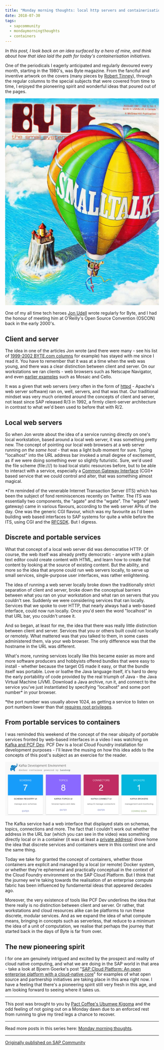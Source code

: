 ```yaml
---
title: "Monday morning thoughts: local http servers and containerisation"
date: 2018-07-30
tags:
  - sapcommunity
  - mondaymorningthoughts
  - containers
---
```

*In this post, I look back on an idea surfaced by a hero of mine, and
think about how that idea laid the path for today's containerisation
initiatives.*

One of the periodicals I eagerly anticipated and regularly devoured
every month, starting in the 1980's, was Byte magazine. From the
fanciful and inventive artwork on the covers (many pieces by [Robert
Tinney](https://en.wikipedia.org/wiki/Robert_Tinney)), through the
regular columns to the special subjects that were covered from time to
time, I enjoyed the pioneering spirit and wonderful ideas that poured
out of the pages.

![](/images/2018/07/Screen-Shot-2018-07-30-at-05.46.58.png)

One of my all time tech heroes [Jon Udell](http://jonudell.net/) wrote
regularly for Byte, and I had the honour of meeting him at O'Reilly's
Open Source Convention (OSCON) back in the early 2000's.

## Client and server

The idea in one of the articles Jon wrote (and there were many - see his
list of [1999-2002 BYTE.com columns](http://jonudell.net/bytecols/) for
example) has stayed with me since I read it. You have to remember that
it was at a time when the web was young, and there was a clear
distinction between client and server. On our workstations we ran
clients - web browsers such as Netscape Navigator, and even [earlier
examples](https://arstechnica.com/information-technology/2011/10/before-netscape-forgotten-web-browsers-of-the-early-1990s/)
such as Mosaic and Cello.

It was a given that web servers (very often in the form of
[httpd](https://en.wikipedia.org/wiki/Apache_HTTP_Server) - Apache's
web server software) ran on, well, servers, and that was that. Our
traditional mindset was very much oriented around the concepts of client
and server, not least since SAP released R/3 in 1992, a firmly
client-server architecture in contrast to what we'd been used to before
that with R/2.

## Local web servers

So when Jon wrote about the idea of a service running directly on one's
local workstation, based around a local web server, it was something
pretty new. The concept of pointing our local web browsers at a web
server running *on the same host* - that was a light bulb moment for
sure. Typing "localhost" into the URL address bar invoked a small
degree of excitement, as if we were doing something ever so slightly
futuristic. Sure, we'd used the file scheme (file:///) to load local
static resources before, but to be able to interact with a service,
especially a [Common Gateway
Interface](https://en.wikipedia.org/wiki/Common_Gateway_Interface)
(CGI)\* based service that we could control and alter, that was
something almost magical.

\*I'm reminded of the venerable Internet Transaction Server (ITS) which
has been the subject of fond reminiscences recently on Twitter. The ITS
was essentially two components, the "agate" and the "wgate". The
"wgate" (web gateway) came in various flavours, according to the web
server APIs of the day. One was the generic CGI flavour, which was my
favourite as I'd been building web based interfaces to SAP systems for
quite a while before the ITS, using CGI and the
[RFCSDK](https://help.sap.com/saphelp_nw73/helpdata/en/48/a88c805134307de10000000a42189b/frameset.htm).
But I digress.

## Discrete and portable services

What that concept of a local web server did was democratise HTTP. Of
course, the web itself was already pretty democratic - anyone with a
plain text editor could create content with HTML, and learn how to
create that content by looking at the source of existing content. But
the ability, and more so the idea that anyone could run web servers
locally, to serve up small services, single-purpose user interfaces, was
rather enlightening.

The idea of running a web server locally broke down the traditionally
strict separation of client and server, broke down the conceptual
barriers between what you ran on your workstation and what ran on
servers that you couldn't see. Suddenly we were considering services
that ran locally. Services that we spoke to over HTTP, that nearly
always had a web-based interface, could now run locally. Once you'd
seen the word "localhost" in that URL bar, you couldn't unsee it.

And so began, at least for me, the idea that there was really little
distinction between client and server. Services that you or others built
could run locally or remotely. What mattered was that you talked to
them, in some cases administered them, via your web browser. The only
difference was that the hostname in the URL was different.

What's more, running services locally like this became easier as more
and more software producers and hobbyists offered bundles that were easy
to install - whether because the target OS made it easy, or that the
bundle itself was portable. Love or loathe the Java language itself,
it's hard to deny the early portability of code provided by the real
triumph of Java - the Java Virtual Machine (JVM). Download a Java
archive, run it, and connect to the service you've just instantiated by
specifying "localhost" and some port number\* in your browser.

\*the port number was usually above 1024, as getting a service to listen
on port numbers lower than that [requires root
privileges](https://www.w3.org/Daemon/User/Installation/PrivilegedPorts.html).

## From portable services to containers

I was reminded this weekend of the concept of the near ubiquity of
portable services fronted by web-based interfaces in a video I was
watching on [Kafka and PCF
Dev](https://www.youtube.com/watch?v=zcC7iwbbEdc). PCF Dev is a local
Cloud Foundry installation for development purposes - I'll leave the
musing on how this idea adds to the concepts of this post's subject as
an exercise for the reader.

![](/images/2018/07/Screen-Shot-2018-07-30-at-06.41.31.png)

The Kafka service had a web interface that displayed stats on schemas,
topics, connections and more. The fact that I couldn't work out whether
the address in the URL bar (which you can see in the video) was
something directly local or in a container (it was at least a [private
address](https://www.youtube.com/watch?v=zcC7iwbbEdc)) drove home the
idea that discrete services and containers were in this context one and
the same thing.

Today we take for granted the concept of containers, whether those
containers are explicit and managed by a local (or remote) Docker
system, or whether they're ephemeral and practically conceptual in the
context of the Cloud Foundry environment on the SAP Cloud Platform. But
I think that the journey we're taking towards the realisation of an
enterprise compute fabric has been influenced by fundamental ideas that
appeared decades ago.

Moreover, the very existence of tools like PCF Dev underlines the idea
that there really is no distinction between client and server. Or
rather, that workstations and cloud resources alike can be platforms to
run these discrete, modular services. And as we expand the idea of what
compute means, bringing in concepts such as serverless, that reduce to a
minimum the idea of a unit of computation, we realise that perhaps the
journey that started back in the days of Byte is far from over.

## The new pioneering spirit

I for one am genuinely intrigued and excited by the prospect and reality
of cloud native computing, and what we are doing in the SAP world in
that area - take a look at Bjoern Goerke's post "[SAP Cloud Platform:
An open enterprise platform with a cloud-native
core](https://blogs.sap.com/2018/07/24/sap-cloud-platform-an-open-enterprise-platform-with-a-cloud-native-core/)"
for examples of what open source and partnership initiatives are taking
place in this area right now. I have a feeling that there's a
pioneering spirit still very fresh in this age, and am looking forward
to seeing where it takes us.

---

This post was brought to you by [Pact Coffee's Ubumwe
Kigoma](https://www.pactcoffee.com/coffees/ubumwe-kigoma) and the odd
feeling of not going out on a Monday dawn due to an enforced rest from
running to give my tired legs a chance to recover.

---

Read more posts in this series here: [Monday morning
thoughts](/tags/mondaymorningthoughts/).

---

[Originally published on SAP Community](https://community.sap.com/t5/technology-blogs-by-sap/monday-morning-thoughts-local-http-servers-and-containerisation/ba-p/13368372)
